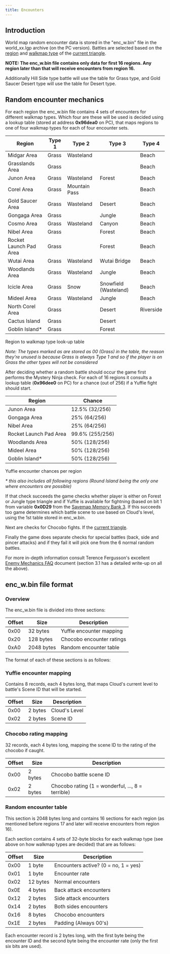 ```yaml
---
title: Encounters
---
```


## Introduction

World map random encounter data is stored in the "enc_w.bin" file in the world_xx.lgp archive (on the PC version). Battles are selected based on the [region](FF7/WorldMap_Module#Regions "wikilink") and [walkmap type](FF7/WorldMap_Module#Walkmap "wikilink") of the [current triangle](../WorldMap_Module.md#Triangle).

**NOTE: The enc_w.bin file contains only data for first 16 regions. Any region later than that will receive encounters from region 16.**

Additionally Hill Side type battle will use the table for Grass type, and Gold Saucer Desert type will use the table for Desert type.

## Random encounter mechanics

For each region the enc_w.bin file contains 4 sets of encounters for different walkmap types. Which four are these will be used is decided using a lookup table (stored at address **0x96dea0** on PC), that maps regions to one of four walkmap types for each of four encounter sets.

| Region                 | Type 1 | Type 2        | Type 3                | Type 4    |
|------------------------|--------|---------------|-----------------------|-----------|
| Midgar Area            | Grass  | Wasteland     | <unused>              | Beach     |
| Grasslands Area        | Grass  | <unused>      | <unused>              | Beach     |
| Junon Area             | Grass  | Wasteland     | Forest                | Beach     |
| Corel Area             | Grass  | Mountain Pass | <unused>              | Beach     |
| Gold Saucer Area       | Grass  | Wasteland     | Desert                | Beach     |
| Gongaga Area           | Grass  | <unused>      | Jungle                | Beach     |
| Cosmo Area             | Grass  | Wasteland     | Canyon                | Beach     |
| Nibel Area             | Grass  | <unused>      | Forest                | Beach     |
| Rocket Launch Pad Area | Grass  | <unused>      | Forest                | Beach     |
| Wutai Area             | Grass  | Wasteland     | Wutai Bridge          | Beach     |
| Woodlands Area         | Grass  | Wasteland     | Jungle                | Beach     |
| Icicle Area            | Grass  | Snow          | Snowfield (Wasteland) | Beach     |
| Mideel Area            | Grass  | Wasteland     | Jungle                | Beach     |
| North Corel Area       | Grass  | <unused>      | Desert                | Riverside |
| Cactus Island          | Grass  | <unused>      | Desert                | <unused>  |
| Goblin Island\*        | Grass  | <unused>      | Forest                | <unused>  |

Region to walkmap type look-up table

*Note: The types marked as <unused> are stored as 00 (Grass) in the table, the reason they're unused is because Grass is always Type 1 and so if the player is on Grass the other types will not be considered*

After deciding whether a random battle should occur the game first performs the Mystery Ninja check. For each of 16 regions it consults a lookup table (**0x96dee0** on PC) for a chance (out of 256) if a Yuffie fight should start.

| Region                 | Chance          |
|------------------------|-----------------|
| Junon Area             | 12.5% (32/256)  |
| Gongaga Area           | 25% (64/256)    |
| Nibel Area             | 25% (64/256)    |
| Rocket Launch Pad Area | 99.6% (255/256) |
| Woodlands Area         | 50% (128/256)   |
| Mideel Area            | 50% (128/256)   |
| Goblin Island\*        | 50% (128/256)   |

Yuffie encounter chances per region

*\* this also includes all following regions (Round Island being the only one where encounters are possible)*

If that check succeeds the game checks whether player is either on Forest or Jungle type triangle and if Yuffie is available for fightning (based on bit 1 from variable **0x0D29** from the [Savemap Memory Bank 3](../Savemap.md#Save_Memory_Bank_3.2F4). If this succeeds too game determines which battle scene to use based on Cloud's level, using the 1st table stored in enc_w.bin.

Next are checks for Chocobo fights. If the [current triangle](../WorldMap_Module.md#Triangle).

Finally the game does separate checks for special battles (back, side and pincer attacks) and if they fail it will pick one from the 6 normal random battles.

For more in-depth information consult Terence Fergusson's excellent [Enemy Mechanics FAQ](https://gamefaqs.gamespot.com/ps/197341-final-fantasy-vii/faqs/31903) document (section 3.1 has a detailed write-up on all the above).

## enc_w.bin file format

### Overview

The enc_w.bin file is divided into three sections:

| Offset | Size       | Description               |
|--------|------------|---------------------------|
| 0x00   | 32 bytes   | Yuffie encounter mapping  |
| 0x20   | 128 bytes  | Chocobo encounter ratings |
| 0xA0   | 2048 bytes | Random encounter table    |

The format of each of these sections is as follows:

### Yuffie encounter mapping

Contains 8 records, each 4 bytes long, that maps Cloud's current level to battle's Scene ID that will be started.

| Offset | Size    | Description   |
|--------|---------|---------------|
| 0x00   | 2 bytes | Cloud's Level |
| 0x02   | 2 bytes | Scene ID      |

### Chocobo rating mapping

32 records, each 4 bytes long, mapping the scene ID to the rating of the chocobo if caught.

| Offset | Size    | Description                                       |
|--------|---------|---------------------------------------------------|
| 0x00   | 2 bytes | Chocobo battle scene ID                           |
| 0x02   | 2 bytes | Chocobo rating (1 = wonderful, ..., 8 = terrible) |

### Random encounter table

This section is 2048 bytes long and contains 16 sections for each region (as mentioned before regions 17 and later will receive encounters from region 16).

Each section contains 4 sets of 32-byte blocks for each walkmap type (see above on how walkmap types are decided) that are as follows:

| Offset | Size     | Description                          |
|--------|----------|--------------------------------------|
| 0x00   | 1 byte   | Encounters active? (0 = no, 1 = yes) |
| 0x01   | 1 byte   | Encounter rate                       |
| 0x02   | 12 bytes | Normal encounters                    |
| 0x0E   | 4 bytes  | Back attack encounters               |
| 0x12   | 2 bytes  | Side attack encounters               |
| 0x14   | 2 bytes  | Both sides encounters                |
| 0x16   | 8 bytes  | Chocobo encounters                   |
| 0x1E   | 2 bytes  | Padding (Always 00's)                |

Each encounter record is 2 bytes long, with the first byte being the encounter ID and the second byte being the encounter rate (only the first six bits are used).
